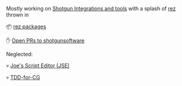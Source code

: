 Mostly working on [Shotgun Integrations and tools](https://github.com/shotgunsoftware) with a splash of [rez](https://github.com/nerdvegas/rez/wiki) thrown in

📦 [rez packages](https://github.com/j0yu?tab=repositories&q=topic%3Arez+topic%3Apackage)

✋ [Open PRs to shotgunsoftware](https://github.com/search?q=is%3Aopen+is%3Apr+archived%3Afalse+user%3Ashotgunsoftware+author%3Aj0yu&type=Issues&ref=advsearch&l=&l=)

Neglected:

💀 [Joe's Script Editor (JSE)](https://github.com/j0yu/JSE)

💀 [TDD-for-CG](https://github.com/j0yu/TDD-for-CG)
